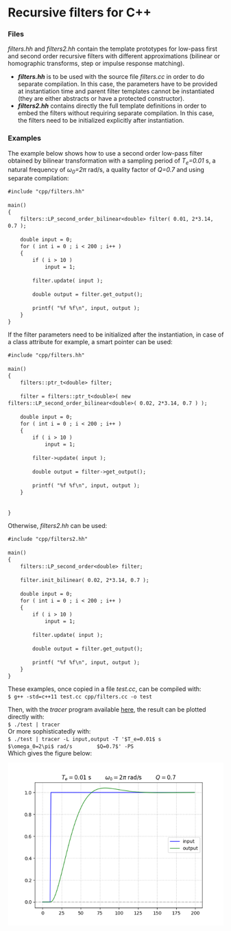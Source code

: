 # Recursive filters for C++


### Files

*filters.hh* and *filters2.hh* contain the template prototypes for low-pass first and second order recursive filters with different approximations (bilinear or homographic transforms, step or impulse response matching).

- ***filters.hh*** is to be used with the source file *filters.cc* in order to do separate compilation. In this case, the parameters have to be provided at instantiation time and parent filter templates cannot be instantiated (they are either abstracts or have a protected constructor).
- ***filters2.hh*** contains directly the full template definitions in order to embed the filters without requiring separate compilation. In this case, the filters need to be initialized explicitly after instantiation.


### Examples

The example below shows how to use a second order low-pass filter obtained by bilinear transformation with a sampling period of *T<sub>e</sub>=0.01* s, a natural frequency of *&omega;<sub>0</sub>=2&pi;* rad/s, a quality factor of *Q=0.7* and using separate compilation:

```
#include "cpp/filters.hh"

main()
{
	filters::LP_second_order_bilinear<double> filter( 0.01, 2*3.14, 0.7 );
	
	double input = 0;
	for ( int i = 0 ; i < 200 ; i++ )
	{
		if ( i > 10 )
			input = 1;

		filter.update( input );

		double output = filter.get_output();

		printf( "%f %f\n", input, output );
	}
}
```

If the filter parameters need to be initialized after the instantiation, in case of a class attribute for example, a smart pointer can be used:

```
#include "cpp/filters.hh"

main()
{
	filters::ptr_t<double> filter;

	filter = filters::ptr_t<double>( new filters::LP_second_order_bilinear<double>( 0.02, 2*3.14, 0.7 ) );
	
	double input = 0;
	for ( int i = 0 ; i < 200 ; i++ )
	{
		if ( i > 10 )
			input = 1;

		filter->update( input );

		double output = filter->get_output();

		printf( "%f %f\n", input, output );
	}


}
```

Otherwise, *filters2.hh* can be used:

```
#include "cpp/filters2.hh"

main()
{
	filters::LP_second_order<double> filter;

	filter.init_bilinear( 0.02, 2*3.14, 0.7 );
	
	double input = 0;
	for ( int i = 0 ; i < 200 ; i++ )
	{
		if ( i > 10 )
			input = 1;

		filter.update( input );

		double output = filter.get_output();

		printf( "%f %f\n", input, output );
	}
}
```

These examples, once copied in a file *test.cc*, can be compiled with:<br />
`$ g++ -std=c++11 test.cc cpp/filters.cc -o test`

Then, with the *tracer* program available [here](https://github.com/Bouty92/Tracer "github.com/Bouty92/Tracer"), the result can be plotted directly with:<br />
`$ ./test | tracer`<br />
Or more sophisticatedly with:<br />
`$ ./test | tracer -L input,output -T '$T_e=0.01$ s        $\omega_0=2\pi$ rad/s        $Q=0.7$' -PS`<br />
Which gives the figure below:<br />
<p align="center">
	<img src="second_order_output.png?raw=true"
	title="Second order filter output">
</p>
